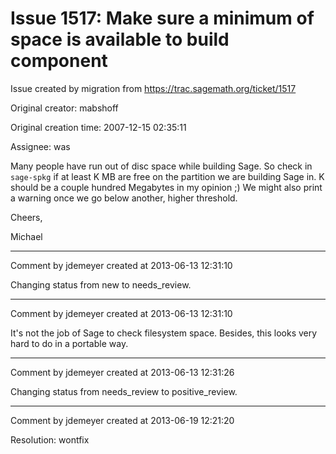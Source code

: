 # Issue 1517: Make sure a minimum of space is available to build component

Issue created by migration from https://trac.sagemath.org/ticket/1517

Original creator: mabshoff

Original creation time: 2007-12-15 02:35:11

Assignee: was

Many people have run out of disc space while building Sage. So check in `sage-spkg` if at least K MB are free on the partition we are building Sage in. K should be a couple hundred Megabytes in my opinion ;) We might also print a warning once we go below another, higher threshold. 

Cheers,

Michael


---

Comment by jdemeyer created at 2013-06-13 12:31:10

Changing status from new to needs_review.


---

Comment by jdemeyer created at 2013-06-13 12:31:10

It's not the job of Sage to check filesystem space. Besides, this looks very hard to do in a portable way.


---

Comment by jdemeyer created at 2013-06-13 12:31:26

Changing status from needs_review to positive_review.


---

Comment by jdemeyer created at 2013-06-19 12:21:20

Resolution: wontfix
